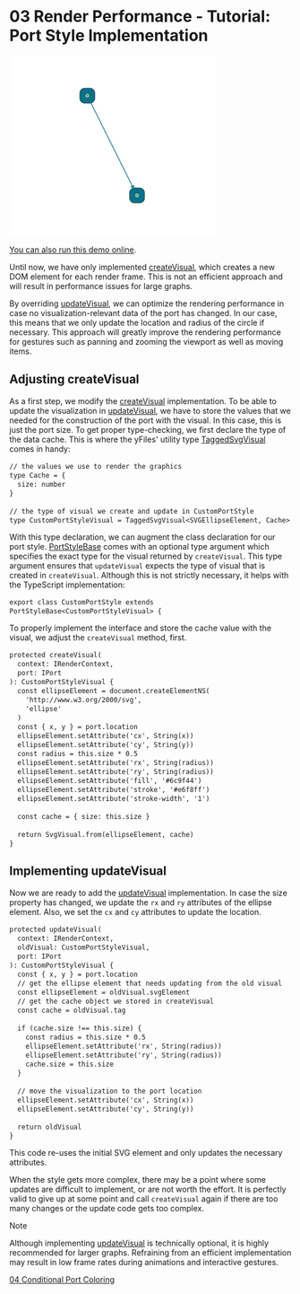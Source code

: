 <!--
 //////////////////////////////////////////////////////////////////////////////
 // @license
 // This file is part of yFiles for HTML.
 // Use is subject to license terms.
 //
 // Copyright (c) by yWorks GmbH, Vor dem Kreuzberg 28,
 // 72070 Tuebingen, Germany. All rights reserved.
 //
 //////////////////////////////////////////////////////////////////////////////
-->
# 03 Render Performance - Tutorial: Port Style Implementation

<img src="../../../doc/demo-thumbnails/tutorial-style-implementation-port-render-performance.webp" alt="demo-thumbnail" height="320"/>

[You can also run this demo online](https://www.yfiles.com/demos/tutorial-style-implementation-port/03-render-performance/).

Until now, we have only implemented [createVisual](https://docs.yworks.com/yfileshtml/#/api/PortStyleBase#PortStyleBase-method-createVisual), which creates a new DOM element for each render frame. This is not an efficient approach and will result in performance issues for large graphs.

By overriding [updateVisual](https://docs.yworks.com/yfileshtml/#/api/PortStyleBase#PortStyleBase-method-updateVisual), we can optimize the rendering performance in case no visualization-relevant data of the port has changed. In our case, this means that we only update the location and radius of the circle if necessary. This approach will greatly improve the rendering performance for gestures such as panning and zooming the viewport as well as moving items.

## Adjusting createVisual

As a first step, we modify the [createVisual](https://docs.yworks.com/yfileshtml/#/api/PortStyleBase#PortStyleBase-method-createVisual) implementation. To be able to update the visualization in [updateVisual](https://docs.yworks.com/yfileshtml/#/api/PortStyleBase#PortStyleBase-method-updateVisual), we have to store the values that we needed for the construction of the port with the visual. In this case, this is just the port size. To get proper type-checking, we first declare the type of the data cache. This is where the yFiles' utility type [TaggedSvgVisual](https://docs.yworks.com/yfileshtml/#/api/TaggedSvgVisual) comes in handy:

```
// the values we use to render the graphics
type Cache = {
  size: number
}

// the type of visual we create and update in CustomPortStyle
type CustomPortStyleVisual = TaggedSvgVisual<SVGEllipseElement, Cache>
```

With this type declaration, we can augment the class declaration for our port style. [PortStyleBase](https://docs.yworks.com/yfileshtml/#/api/PortStyleBase) comes with an optional type argument which specifies the exact type for the visual returned by `createVisual`. This type argument ensures that `updateVisual` expects the type of visual that is created in `createVisual`. Although this is not strictly necessary, it helps with the TypeScript implementation:

```
export class CustomPortStyle extends PortStyleBase<CustomPortStyleVisual> {
```

To properly implement the interface and store the cache value with the visual, we adjust the `createVisual` method, first.

```
protected createVisual(
  context: IRenderContext,
  port: IPort
): CustomPortStyleVisual {
  const ellipseElement = document.createElementNS(
    'http://www.w3.org/2000/svg',
    'ellipse'
  )
  const { x, y } = port.location
  ellipseElement.setAttribute('cx', String(x))
  ellipseElement.setAttribute('cy', String(y))
  const radius = this.size * 0.5
  ellipseElement.setAttribute('rx', String(radius))
  ellipseElement.setAttribute('ry', String(radius))
  ellipseElement.setAttribute('fill', '#6c9f44')
  ellipseElement.setAttribute('stroke', '#e6f8ff')
  ellipseElement.setAttribute('stroke-width', '1')

  const cache = { size: this.size }

  return SvgVisual.from(ellipseElement, cache)
}
```

## Implementing updateVisual

Now we are ready to add the [updateVisual](https://docs.yworks.com/yfileshtml/#/api/PortStyleBase#PortStyleBase-method-updateVisual) implementation. In case the size property has changed, we update the `rx` and `ry` attributes of the ellipse element. Also, we set the `cx` and `cy` attributes to update the location.

```
protected updateVisual(
  context: IRenderContext,
  oldVisual: CustomPortStyleVisual,
  port: IPort
): CustomPortStyleVisual {
  const { x, y } = port.location
  // get the ellipse element that needs updating from the old visual
  const ellipseElement = oldVisual.svgElement
  // get the cache object we stored in createVisual
  const cache = oldVisual.tag

  if (cache.size !== this.size) {
    const radius = this.size * 0.5
    ellipseElement.setAttribute('rx', String(radius))
    ellipseElement.setAttribute('ry', String(radius))
    cache.size = this.size
  }

  // move the visualization to the port location
  ellipseElement.setAttribute('cx', String(x))
  ellipseElement.setAttribute('cy', String(y))

  return oldVisual
}
```

This code re-uses the initial SVG element and only updates the necessary attributes.

When the style gets more complex, there may be a point where some updates are difficult to implement, or are not worth the effort. It is perfectly valid to give up at some point and call `createVisual` again if there are too many changes or the update code gets too complex.

Note

Although implementing [updateVisual](https://docs.yworks.com/yfileshtml/#/api/PortStyleBase#PortStyleBase-method-updateVisual) is technically optional, it is highly recommended for larger graphs. Refraining from an efficient implementation may result in low frame rates during animations and interactive gestures.

[04 Conditional Port Coloring](../../tutorial-style-implementation-port/04-conditional-coloring/)
